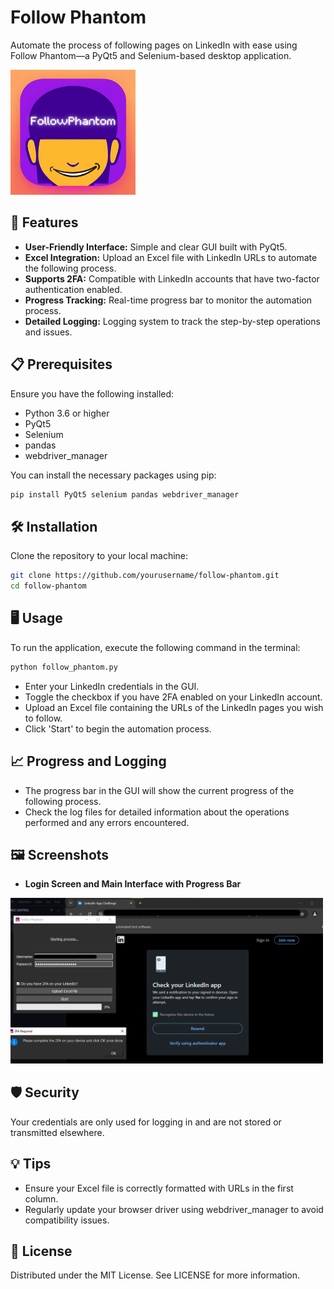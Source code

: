 
# Follow Phantom
Automate the process of following pages on LinkedIn with ease using Follow Phantom—a PyQt5 and Selenium-based desktop application.

<img src="https://github.com/ItzDc02/Follow-Phantom/blob/master/Images/app_icon.png" alt="Follow Phantom Logo" width="200"/>

## 🚀 Features
- **User-Friendly Interface:** Simple and clear GUI built with PyQt5.
- **Excel Integration:** Upload an Excel file with LinkedIn URLs to automate the following process.
- **Supports 2FA:** Compatible with LinkedIn accounts that have two-factor authentication enabled.
- **Progress Tracking:** Real-time progress bar to monitor the automation process.
- **Detailed Logging:** Logging system to track the step-by-step operations and issues.

## 📋 Prerequisites
Ensure you have the following installed:
- Python 3.6 or higher
- PyQt5
- Selenium
- pandas
- webdriver_manager

You can install the necessary packages using pip:
```bash
pip install PyQt5 selenium pandas webdriver_manager
```

## 🛠 Installation
Clone the repository to your local machine:
```bash
git clone https://github.com/yourusername/follow-phantom.git
cd follow-phantom
```

## 🖥️ Usage
To run the application, execute the following command in the terminal:
```bash
python follow_phantom.py
```
- Enter your LinkedIn credentials in the GUI.
- Toggle the checkbox if you have 2FA enabled on your LinkedIn account.
- Upload an Excel file containing the URLs of the LinkedIn pages you wish to follow.
- Click 'Start' to begin the automation process.

## 📈 Progress and Logging
- The progress bar in the GUI will show the current progress of the following process.
- Check the log files for detailed information about the operations performed and any errors encountered.

## 🖼️ Screenshots
- **Login Screen and Main Interface with Progress Bar**
<img src="https://github.com/ItzDc02/Follow-Phantom/blob/master/Images/Interface.png" alt="App Interface With 2FA demo" width="500"/>


## 🛡️ Security
Your credentials are only used for logging in and are not stored or transmitted elsewhere.

## 💡 Tips
- Ensure your Excel file is correctly formatted with URLs in the first column.
- Regularly update your browser driver using webdriver_manager to avoid compatibility issues.

## 📝 License
Distributed under the MIT License. See LICENSE for more information.
